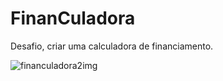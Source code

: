 # FinanCuladora
Desafio, criar uma calculadora de financiamento.

![financuladora2img](https://user-images.githubusercontent.com/83802470/119157899-05965e00-ba2c-11eb-9485-6b207e108bac.jpg)


